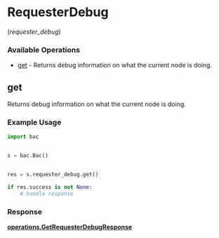 # RequesterDebug
(*requester_debug*)

### Available Operations

* [get](#get) - Returns debug information on what the current node is doing.

## get

Returns debug information on what the current node is doing.

### Example Usage

```python
import bac


s = bac.Bac()


res = s.requester_debug.get()

if res.success is not None:
    # handle response
```


### Response

**[operations.GetRequesterDebugResponse](../../models/operations/getrequesterdebugresponse.md)**

